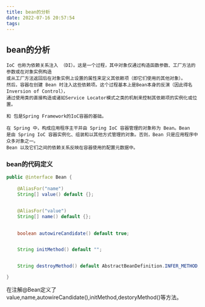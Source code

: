 ```yaml
---
title: bean的分析
date: 2022-07-16 20:57:54
tags:
---
```


## bean的分析

```text
IoC 也称为依赖关系注入 （DI）。这是一个过程，其中对象仅通过构造函数参数、工厂方法的参数或在对象实例构造
或从工厂方法返回后在对象实例上设置的属性来定义其依赖项（即它们使用的其他对象）。
然后，容器在创建 Bean 时注入这些依赖项。这个过程基本上是Bean本身的反演（因此得名Inversion of Control），
通过使用类的直接构造或诸如Service Locator模式之类的机制来控制其依赖项的实例化或位置。

和 包是Spring Framework的IoC容器的基础。

在 Spring 中，构成应用程序主干并由 Spring IoC 容器管理的对象称为 Bean。Bean 
是由 Spring IoC 容器实例化、组装和以其他方式管理的对象。否则，Bean 只是应用程序中众多对象之一。
Bean 以及它们之间的依赖关系反映在容器使用的配置元数据中。
```


### bean的代码定义

```java
public @interface Bean {
    
	@AliasFor("name")
	String[] value() default {};


	@AliasFor("value")
	String[] name() default {};

    
	boolean autowireCandidate() default true;


	String initMethod() default "";


	String destroyMethod() default AbstractBeanDefinition.INFER_METHOD;

}

```
在注解@Bean定义了value,name,autowireCandidate(),initMethod,destoryMethod()等方法。

